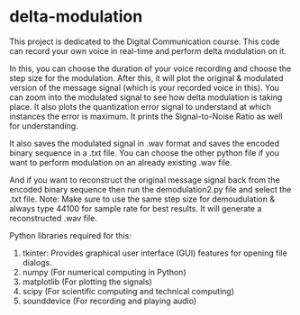 # delta-modulation
This project is dedicated to the Digital Communication course.
This code can record your own voice in real-time and perform delta modulation on it.

In this, you can choose the duration of your voice recording and choose the step size for the modulation.
After this, it will plot the original & modulated version of the message signal (which is your recorded voice in this). You can zoom into the modulated signal to see how delta modulation is taking place. It also plots the quantization error signal to understand at which instances the error is maximum.
It prints the Signal-to-Noise Ratio as well for understanding.

It also saves the modulated signal in .wav format and saves the encoded binary sequence in a .txt file.
You can choose the other python file if you want to perform modulation on an already existing .wav file. 

And if you want to reconstruct the original message signal back from the encoded binary sequence then run the demodulation2.py file and select the .txt file.
Note: Make sure to use the same step size for demoudulation & always type 44100 for sample rate for best results. It will generate a reconstructed .wav file.

Python libraries required for this:
1. tkinter: Provides graphical user interface (GUI) features for opening file dialogs.
2. numpy (For numerical computing in Python)
3. matplotlib (For plotting the signals)
4. scipy (For scientific computing and technical computing)
5. sounddevice (For recording and playing audio)
